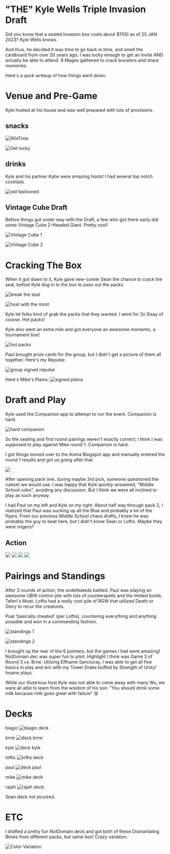 # "THE" Kyle Wells Triple Invasion Draft

Did you know that a sealed Invasion box costs about $1100 as of 20 JAN 2023? Kyle Wells knows. 

And thus, he decided it was time to go back in time, and smell the cardboard from over 20 years ago. I was lucky enough to get an invite AND actually be able to attend. 8 Mages gathered to crack boosters and share memories.

Here's a quck writeup of how things went down.

# Venue and Pre-Game

Kyle hosted at his house and was well prepared with lots of provisions.

## snacks
![90sTime](../../../assets/images/2023/02/19/90sTime.jpg)

![Get lucky](../../../assets/images/2023/02/19/getLucky.jpg)


## drinks

Kyle and his partner Katie were amazing hosts! I had several top notch cocktails. 

![old fashioned](../../../assets/images/2023/02/19/host-oldfashioned.jpg)

## Vintage Cube Draft

Before things got under way with the Draft, a few who got there early did some Vintage Cube 2-Headed Giant. Pretty cool!

![Vintage Cube 1](../../../assets/images/2023/02/19/vintageCubeDraft-1.jpg)

![Vintage Cube 2](../../../assets/images/2023/02/19/vintageCubeDraft-2.jpg)

# Cracking The Box

When it got down to it, Kyle gave new-comer Sean the chance to crack the seal, before Kyle dug in to the box to pass out the packs.

![break the seal](../../../assets/images/2023/02/19/break-the-seal-1.jpg)

![host with the most](../../../assets/images/2023/02/19/hostwiththemost.jpg)

Kyle let folks kind of grab the packs that they wanted. I went for 3x Sisay of course. Hot packs!

Kyle also went an extra mile and got everyone an awesome momento, a tournament box!

![hot packs](../../../assets/images/2023/02/19/hotpacks.jpg)

Paul brought prize cards for the group, but I didn't get a picture of them all together. Here's my Repulse:

![group signed repulse](../../../assets/images/2023/02/19/signed-repulse.jpg)

Here's Mike's Plains:
![signed plains](../../../assets/images/2023/02/19/signed-Plains.jpg)

# Draft and Play

Kyle used the Companion app to attempt to run the event. Companion is hard.

![hard companion](../../../assets/images/2023/02/19/companion-is-hard.jpg)

So the seating and first round pairings weren't exactly correct; I think I was supposed to play against Mike round 1. Companion is hard. 

I got things moved over to the Arena Blogspot app and manually entered the round 1 results and got us going after that. 

![](../../../assets/images/2023/02/19/Round1-Fight.jpg)

After opening pack one, during maybe 3rd pick, someone questioned the ruleset we would use. I was happy that Kyle quickly answered, "Middle School rules", avoiding any discussion. But I think we were all inclined to play as such anyway. 

I had Paul on my left and Kyle on my right. About half way through pack 2, I realized that Paul was sucking up all the Blue and probably a lot of the flyers. From our previous Middle School chaos drafts, I knew he was probably the guy to beat here, but I didn't know Sean or Loftis. Maybe they were ringers?

## Action

![](../../../assets/images/2023/02/19/rd1-action1.jpg)
![](../../../assets/images/2023/02/19/rd1-action2.jpg)
![](../../../assets/images/2023/02/19/rd2-action1.jpg)
![](../../../assets/images/2023/02/19/rd2-action2.jpg)


# Pairings and Standings

After 3 rounds of action, the undefeateds battled. Paul was playing an awesome UBW control pile with lots of counterspells and the limited bomb, Teferi's Moat. Loftis had a really cool pile of RGW that utilized Death or Glory to recur the creatures.

Pual 'basically cheated' (per Loftis), countering everything and anything possible and won in a commanding fashion.

![standings 1](../../../assets/images/2023/02/19/standings-1.png)

![standings 2](../../../assets/images/2023/02/19/standsing-2.jpg)

I brought up the rear of the 6 pointers, but the games I had were amazing! NotDomain.dec was super fun to pilot. Highlight I think was Game 3 of Round 3 vs. Brne. Utilzing Elfhame Sancturay, I was able to get all five basics in play and win with my Tower Drake buffed by Strength of Unity! Insane plays.

While our illustrious host Kyle was not able to come away with many Ws, we were all able to learn from the wisdom of his son: "You should drink some milk because milk goes great with failure” 😵

# Decks

biagio
![biagio deck](../../../assets/images/2023/02/19/deck-biagio.jpg)

brne
![deck brne](../../../assets/images/2023/02/19/deck-brne.jpg)

kyle
![deck kyle](../../../assets/images/2023/02/19/deck-kyle.jpg)

loftis
![loftis deck](../../../assets/images/2023/02/19/deck-loftis.jpg)

paul
![deck paul](../../../assets/images/2023/02/19/deck-paul.jpg)

mike
![mike deck](../../../assets/images/2023/02/19/deck-mike.jpg)

rajah
![rajah deck](../../../assets/images/2023/02/19/deck-rajah.jpg)

Sean deck not picutred.

# ETC

I drafted a pretty fun NotDomain deck and got both of these Dismantaling Blows from different packs, but same box! Crazy variation.

![Color Variation](../../../assets/images/2023/02/19/etc-colorVariation-dismantaling-blow.jpg)

